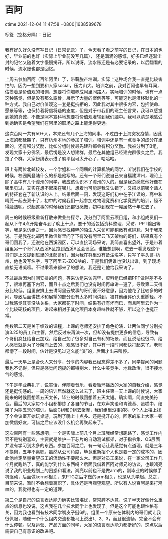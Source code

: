 # 百阿
ctime:2021-12-04 11:47:58 +0800|1638589678

标签（空格分隔）：日记 

---

我有好久好久没有写日记（日常记录）了，今天看了看之前写的日记，在日本的也好，毕业前的也好（实际上毕业前没写几篇），
还是满满的感慨，好多已经逐渐尘封的记忆又随着文字慢慢揭开。所以说呀，流水账还是有必要记录的，以后翻看的时候，流水账也都是回忆。

上周去参加百阿（百年阿里）了，带薪脱产培训。实际上这种场合我一直是比较害怕的，因为一想到要和人家social，压力山大。培训之前，我对百阿也早有耳闻，估摸着是价值观的培训，想要将你培养成阿里同路人。实际培训的时候，也有一点这种感觉，但是没有那么露骨，展示了大量的案例等等，可能这也是潜移默化的一种方式。我自己对价值观这一套是挺抗拒的，因此我对其中很多内容，包括使命、愿景等等，也保持着将信将疑的态度，但是对于带我们的班主任言果，我可以感觉到她的真诚，不像是照本宣科地想要将价值观灌输到我们脑中。我可以清楚地感受到她确实是希望我们在阿里的职场之路上能走得更远。

这次百阿一共有50+人，本来还有几个上海的同事，不过由于上海突发疫情，因此上海的都延期了，只有杭州本地的参加了培训。培训中还是有一点竞争的成分在里面的，还有积分奖励，比如分组时候最先建群都会有积分奖励。我被分到了B组，发现大家十分佛系，最后愣是没人想建群，最后在其他组已经建完群很久之后，我拉了个群。大家纷纷表示进了躺平组可太开心了，哈哈哈。

班上有两位北邮校友，一个学姐和一个同届的计算机院的同学，听说我们在学校的时候，校园网登陆什么的都是他写的。还有一个哥们说自己来自福建漳州，理论上除了高中有几个漳州的同学，我应该认识不了漳州的人的。但是我总感觉他好像在哪里见过，又实在想不起来在哪儿，想着也可能是我又认错了，又把以前哪个熟人的特征套在了新认识的人上。结果后面一问，发现这哥们初中在子江读的，高中和晴莞一起去双十了，初中的时候我们一起参加过物理竞赛和化学竞赛的培训，怪不得脸熟呢。说起这事的时候我们还都很感慨，初中到现在一晃居然十年过去了。

周三的时候班级重新打散来做业务探寻，我分到了阿里云项目组，和小组成员们一起从下午4点开始奋斗到了晚上十点。要干的活包括资料整理、采访、PPT输出等等，我是采访组之一。因为感觉找纯粹的陌生人采访可能稍微有点尴尬，对于我来说。于是我在北邮阿里微信群里问了下有没有阿里云飞天架构的哥们，结果真有个哥们回我了，还说他在西溪园区，可以直接现场采访。我简直喜出望外，于是带着组里另一个哥们从西溪B区跑到西溪A区会议室。谁能想到啊，进去一看发现这个哥们是上文提到班里的北邮哥们，因为我在群里没有备注名字，只写了平头哥-杭州，他也没写名字，写了阿里云-ZCQ啥的，于是我们俩谁也没认出谁，到了现场直接无语凝噎。不过秉着来都来了的想法，我还是让他给我采访了。

不过最后因为时间安排的问题，等采访组采访完毕，资料组已经把PPT做得差不多了，很难再塞下内容，而且十点之后我们也没有时间再串讲一遍了，导致第二天得分比较低。组里安排上去讲阿里云故事的哥们很不好意思，因为他花了比较多的时间，导致后面讲技术和展望的部分没有太多时间讲到，被其他组评价头重脚轻。不过我感觉其实没啥关系，大家都花了时间，结果有好有坏而已，而且阿里云作为一个比较硬核的项目，讲起来相对于其他项目本身趣味性就不够，所以这个也挺正常。

倒数第二天是关于绩效的课程，上课的老师还安排了角色扮演，让两位同学分别扮演3.25的员工和主管，然后反过来再演一次，但却没有提供更多的信息，导致有个哥们疯狂给自己加戏，给自己加了很多对自己有利的场景，而且说话也很冲，给人感觉就是为了吵架而上去的，观感很不好，其中有一段时间都快打起来了。老师都懵了一段时间，估计是没见过这么能“演”的，后面才出来叫停。

最后一天早上是合伙人来分享，分享的内容我已经忘得差不多了，同学提问的问题我也不记得，但只是感觉问题提的都特别大，什么中美竞争、地缘政治，很不接地气的感觉。

下午是毕业典礼了，说实话，伴随着音乐，看着循环播放的大家的自我介绍，感觉还是挺伤感的。一周的培训居然就这么过去了，班主任第一天上课的时候说，大家刚来的时候回想着五天太长，毕业的时候回想着五天太短。确实啊，简直完美符合。最后的大家每个小组都排练了各自的节目，在欢声笑语和肯德基、蛋糕中，结束了为期五天的培训。后面C组和D组去聚餐，我们组里没事的8、9个人上楼上找了个会议室开始玩桌游，玩到了晚上十点多。还是挺开心的，回家的车上大家一顿加微信好友，可惜之后应该没什么机会再聚起来了。

这次百阿有一些感想吧，一个是实际上前几个月上班我经常想跑路了，感觉工作内容不是特别喜欢，主要就是维护一下芯片的自动测试框架，对于指令集、OS层面并没有学习到太多的东西。参加百阿之后，有一句话让我感觉有点道理，就是三年不换岗，五年不离职。虽然从公司角度，毕竟重新招个人也是要一定的成本的，因此他肯定尽量希望员工的流动性不要那么大。但是对员工来说，在一家公司工作几个月就跑路了，真的能学到什么东西吗？后面我借着百阿对师兄的访谈，也跟鸿亮说了我的职业规划上的困惑和看法，鸿亮以前也不是做arm的，刚毕业的时候做手机驱动，后面做kernel相关，来PTG之后才做的arm相关，也是从头学起。总之，目前来说，暂时不会想着离职了，具体还是再观望观望。所以有人说百阿是来打鸡血的，我觉得也有一定的道理。

第二个是自己的语言表达能力确实比较堪忧，常常辞不达意，说了半天好像什么重点的信息也没说，这点我在几个技术同学上也发现了。但是这个可能也跟性格有关，因为我也看到有技术同学嘴皮子挺6的。组里一个原来在体制内的哥们就让我很佩服，随便一个什么组内交流都能马上说出1、2、3，而且很流畅，完全不会有什么停顿。以及运营、产品方面的同学，大家的语言表达能力都挺好的，这点以后需要自己有意识的改进吧。


